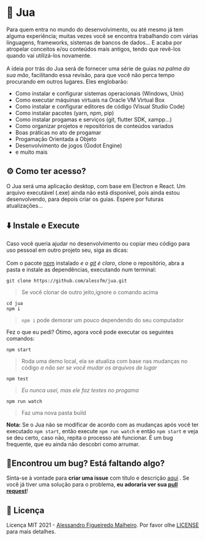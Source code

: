 # 🌵 Jua

Para quem entra no mundo do desenvolvimento, ou até mesmo já tem alguma experiência; muitas vezes você se encontra trabalhando com várias linguagens, frameworks, sistemas de bancos de dados... E acaba por atropelar conceitos e/ou conteúdos mais antigos, tendo que revê-los quando vai utilizá-los novamente. 
<br/><br/>
A ideia por trás do Jua será de fornecer uma série de guias _na palma da sua mão_, facilitando essa revisão, para que você não perca tempo procurando em outros lugares. Eles englobarão:
- Como instalar e configurar sistemas operacionais (Windows, Unix)
- Como executar máquinas virtuais na Oracle VM Virtual Box
- Como instalar e configurar editores de código (Visual Studio Code)
- Como instalar pacotes (yarn, npm, pip)
- Como instalar progamas e serviços (git, flutter SDK, xampp...)
- Como organizar projetos e repositórios de conteúdos variados
- Boas práticas no ato de progamar
- Progamação Orientada a Objeto
- Desenvolvimento de jogos (Godot Engine)
- e muito mais

## ⚙️ Como ter acesso?
O Jua será uma aplicação desktop, com base em Electron e React. Um arquivo executável (.exe) ainda não está disponível, pois ainda estou desenvolvendo, para depois criar os guias. Espere por futuras atualizações...

## ⬇️ Instale e Execute
Caso você queria ajudar no desenvolvimento ou copiar meu código para uso pessoal em outro projeto seu, siga as dicas:
<br/><br/>
Com o pacote [npm](https://www.npmjs.com/get-npm) instalado _e o [git](https://git-scm.com/downloads) é claro_, clone o repositório, abra a pasta e instale as dependências, executando num terminal:

```
git clone https://github.com/alessfm/jua.git 
```
> Se você clonar de outro jeito,ignore o comando acima

```
cd jua 
npm i 
```
> `npm i` pode demorar um pouco dependendo do seu computador

Fez o que eu pedi? Ótimo, agora você pode executar os seguintes comandos:

```
npm start  
```
> Roda uma demo local, ela se atualiza com base nas mudanças no código _a não ser se você mudar os arquivos de lugar_
```
npm test
```
> _Eu nunca usei, mas ele faz testes no progama_
```
npm run watch
```
> Faz uma nova pasta build

**Nota:** Se o Jua não se modificar de acordo com as mudanças após você ter executado `npm start`, então execute `npm run watch` e então `npm start` e veja se deu certo, caso não, repita o processo até funcionar. É um bug frequente, que eu ainda não descobri como arrumar.

## 🤝Encontrou um bug? Está faltando algo?

Sinta-se à vontade para **criar uma issue** com título e descrição [aqui](https://github.com/alessfm/jua/issues) . Se você já tiver uma solução para o problema, **eu adoraria ver sua [pull request](https://github.com/alessfm/jua/pulls)**!

## 📘 Licença

Licença MIT 2021 - [Alessandro Figueiredo Malheiro](https://github.com/alessfm/). Por favor olhe [LICENSE](LICENSE) para mais detalhes.
